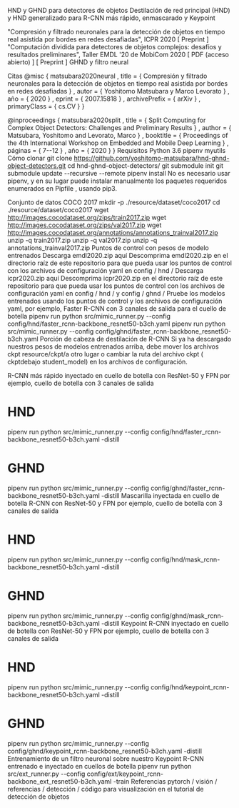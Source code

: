 HND y GHND para detectores de objetos
Destilación de red principal (HND) y HND generalizado para R-CNN más rápido, enmascarado y Keypoint

"Compresión y filtrado neuronales para la detección de objetos en tiempo real asistida por bordes en redes desafiadas", ICPR 2020
[ Preprint ]
"Computación dividida para detectores de objetos complejos: desafíos y resultados preliminares", Taller EMDL '20 de MobiCom 2020
[ PDF (acceso abierto) ] [ Preprint ]
GHND y filtro neural

Citas
@misc { matsubara2020neural ,
   title = { Compresión y filtrado neuronales para la detección de objetos en tiempo real asistida por bordes en redes desafiadas } ,
   autor = { Yoshitomo Matsubara y Marco Levorato } ,
   año = { 2020 } ,
   eprint = { 2007.15818 } ,
   archivePrefix = { arXiv } ,
   primaryClass = { cs.CV }
}

@inproceedings { matsubara2020split ,
   title = { Split Computing for Complex Object Detectors: Challenges and Preliminary Results } ,
   author = { Matsubara, Yoshitomo and Levorato, Marco } ,
   booktitle = { Proceedings of the 4th International Workshop on Embedded and Mobile Deep Learning } ,
   páginas = { 7--12 } ,
   año = { 2020 }
}
Requisitos
Python 3.6
pipenv
myutils
Cómo clonar
git clone https://github.com/yoshitomo-matsubara/hnd-ghnd-object-detectors.git
cd hnd-ghnd-object-detectors/
git submodule init
git submodule update --recursive --remote
pipenv install
No es necesario usar pipenv, y en su lugar puede instalar manualmente los paquetes requeridos enumerados en Pipfile , usando pip3.

Conjunto de datos COCO 2017
mkdir -p ./resource/dataset/coco2017
cd ./resource/dataset/coco2017
wget http://images.cocodataset.org/zips/train2017.zip
wget http://images.cocodataset.org/zips/val2017.zip
wget http://images.cocodataset.org/annotations/annotations_trainval2017.zip
unzip -q train2017.zip
unzip -q val2017.zip
unzip -q annotations_trainval2017.zip
Puntos de control con pesos de modelo entrenados
Descarga emdl2020.zip aquí
Descomprima emdl2020.zip en el directorio raíz de este repositorio para que pueda usar los puntos de control con los archivos de configuración yaml en config / hnd /
Descarga icpr2020.zip aquí
Descomprima icpr2020.zip en el directorio raíz de este repositorio para que pueda usar los puntos de control con los archivos de configuración yaml en config / hnd / y config / ghnd /
Pruebe los modelos entrenados usando los puntos de control y los archivos de configuración yaml,
por ejemplo, Faster R-CNN con 3 canales de salida para el cuello de botella
pipenv run python src/mimic_runner.py --config config/hnd/faster_rcnn-backbone_resnet50-b3ch.yaml
pipenv run python src/mimic_runner.py --config config/ghnd/faster_rcnn-backbone_resnet50-b3ch.yaml
Porción de cabeza de destilación de R-CNN
Si ya ha descargado nuestros pesos de modelos entrenados arriba, debe mover los archivos ckpt resource/ckpt/a otro lugar o cambiar la ruta del archivo ckpt ( ckptdebajo student_model) en los archivos de configuración.

R-CNN más rápido inyectado en cuello de botella con ResNet-50 y FPN
por ejemplo, cuello de botella con 3 canales de salida

# HND
pipenv run python src/mimic_runner.py --config config/hnd/faster_rcnn-backbone_resnet50-b3ch.yaml -distill

# GHND
pipenv run python src/mimic_runner.py --config config/ghnd/faster_rcnn-backbone_resnet50-b3ch.yaml -distill
Mascarilla inyectada en cuello de botella R-CNN con ResNet-50 y FPN
por ejemplo, cuello de botella con 3 canales de salida

# HND
pipenv run python src/mimic_runner.py --config config/hnd/mask_rcnn-backbone_resnet50-b3ch.yaml -distill

# GHND
pipenv run python src/mimic_runner.py --config config/ghnd/mask_rcnn-backbone_resnet50-b3ch.yaml -distill
Keypoint R-CNN inyectado en cuello de botella con ResNet-50 y FPN
por ejemplo, cuello de botella con 3 canales de salida

# HND
pipenv run python src/mimic_runner.py --config config/hnd/keypoint_rcnn-backbone_resnet50-b3ch.yaml -distill

# GHND
pipenv run python src/mimic_runner.py --config config/ghnd/keypoint_rcnn-backbone_resnet50-b3ch.yaml -distill
Entrenamiento de un filtro neuronal sobre nuestro Keypoint R-CNN entrenado e inyectado en cuellos de botella
pipenv run python src/ext_runner.py --config config/ext/keypoint_rcnn-backbone_ext_resnet50-b3ch.yaml -train
Referencias
pytorch / visión / referencias / detección /
código para visualización en el tutorial de detección de objetos
